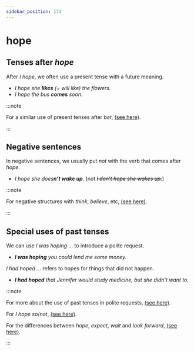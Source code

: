 ```yaml
---
sidebar_position: 174
---
```


# hope

## Tenses after *hope*

After *I hope*, we often use a present tense with a future meaning.

- *I hope she **likes** (= will like) the flowers.*
- *I hope the bus **comes** soon.*

:::note

For a similar use of present tenses after *bet*, [(see here)](./bet).

:::

## Negative sentences

In negative sentences, we usually put *not* with the verb that comes after *hope*.

- *I hope she does**n’t wake up**.* (not *~~I don’t hope she wakes up.~~*)

:::note

For negative structures with *think*, *believe*, etc, [(see here)](./../../grammar/basic-clause-types/negative-structures-with-think-hope-seem-etc).

:::

## Special uses of past tenses

We can use *I was hoping* … to introduce a polite request.

- ***I was hoping** you could lend me some money.*

*I had hoped …* refers to hopes for things that did not happen.

- ***I had hoped** that Jennifer would study medicine, but she didn’t want to.*

:::note

For more about the use of past tenses in polite requests, [(see here)](./../../grammar/speech-and-spoken-exchanges/politeness-distancing-verb-forms).

For *I hope so*/*not*, [(see here)](./so-and-not-with-hope-believe-etc).

For the differences between *hope*, *expect*, *wait* and *look forward*, [(see here)](./expect-hope-wait-and-look-forward).

:::
